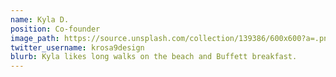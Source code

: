 ```yaml
---
name: Kyla D.
position: Co-founder
image_path: https://source.unsplash.com/collection/139386/600x600?a=.png
twitter_username: krosa9design
blurb: Kyla likes long walks on the beach and Buffett breakfast.
---
```

